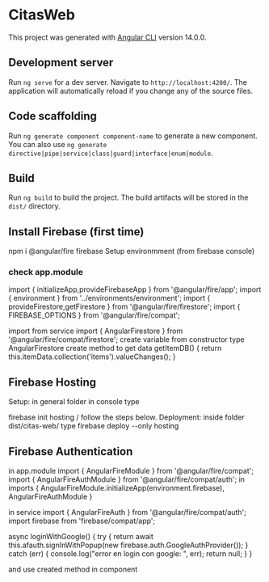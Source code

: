 # CitasWeb

This project was generated with [Angular CLI](https://github.com/angular/angular-cli) version 14.0.0.

## Development server

Run `ng serve` for a dev server. Navigate to `http://localhost:4200/`. The application will automatically reload if you change any of the source files.

## Code scaffolding

Run `ng generate component component-name` to generate a new component. You can also use `ng generate directive|pipe|service|class|guard|interface|enum|module`.

## Build

Run `ng build` to build the project. The build artifacts will be stored in the `dist/` directory.

## Install Firebase (first time)
npm i @angular/fire firebase
Setup environmment (from firebase console)
### check app.module
import { initializeApp,provideFirebaseApp } from '@angular/fire/app';
import { environment } from '../environments/environment';
import { provideFirestore,getFirestore } from '@angular/fire/firestore';
import { FIREBASE_OPTIONS } from '@angular/fire/compat';

import from service
import { AngularFirestore } from '@angular/fire/compat/firestore';
create variable from constructor type AngularFirestore
create method to get data
getItemDB() {
    return this.itemData.collection('items').valueChanges();
  }

## Firebase Hosting
Setup: in general folder in console type

firebase init hosting
/ follow the steps below. Deployment: inside folder
dist/citas-web/
type
firebase deploy --only hosting

## Firebase Authentication
in app.module
import { AngularFireModule } from '@angular/fire/compat';
import { AngularFireAuthModule } from '@angular/fire/compat/auth';
in imports {
  AngularFireModule.initializeApp(environment.firebase),
  AngularFireAuthModule
}

in service
import { AngularFireAuth } from '@angular/fire/compat/auth';
import firebase from 'firebase/compat/app';

async loginWithGoogle() {
    try {
      return await this.afauth.signInWithPopup(new firebase.auth.GoogleAuthProvider());
    } catch (err) {
      console.log("error en login con google: ", err);
      return null;
    }
}

and use created method in component
